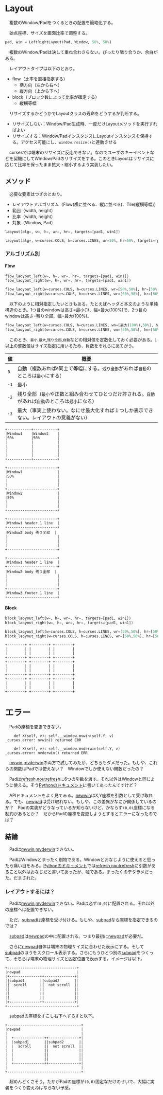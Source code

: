 # Layout

　複数のWindow/Padをつくるときの配置を簡略化する。

　始点座標、サイズを画面比率で調整する。

```python
pad, win = LeftRightLayout(Pad, Window, 50%, 50%)
```

　複数のWindow/Padは決して重ね合わさらない。ぴったり隣り合うか、余白がある。

　レイアウトタイプは以下のとおり。

* flow（比率を直接指定する）
	* 横方向（左から右へ）
	* 縦方向（上から下へ）
* block（ブロック数によって比率が確定する）
	* 縦横等幅

　リサイズするかどうかでLayoutクラスの寿命をどうするか判断する。

* リサイズしない：Window/Pad生成時、一度だけLayoutメソッドを実行すればよい
* リサイズする：Window/PadインスタンスにLayoutインスタンスを保持する。アクセス可能にし、`window.resize()`と連動させる

　cursesでは端末のリサイズに反応できない。なのでユーザのキーイベントなどを契機にしてWindow/Padのリサイズをする。このときLayoutはリサイズに応じて比率を保ったまま拡大・縮小するよう実装したい。

## メソッド

　必要な要素はつぎのとおり。

* レイアウトアルゴリズム（Flow(横に並べる、縦に並べる)、Tile(縦横等幅)）
* 範囲（width, height）
* 比率（width, height）
* 対象（Window, Pad）

```python
laoyout(alg=, w=, h=, wr=, hr=, targets=[pad1, win1])
```
```python
laoyout(alg=, w=curses.COLS, h=curses.LINES, wr=50%, hr=50%, targets=[pad1, win1])
```

### アルゴリズム別

#### Flow

```python
flow_laoyout_left(w=, h=, wr=, hr=, targets=[pad1, win1])
flow_laoyout_right(w=, h=, wr=, hr=, targets=[pad1, win1])
```
```python
flow_laoyout_left(w=curses.COLS, h=curses.LINES, wr=[50%,50%], hr=[50%,50%], targets=[pad1, win1])
flow_laoyout_right(w=curses.COLS, h=curses.LINES, wr=[50%,50%], hr=[50%,50%], targets=[pad1, win1])
```

　以下のように相対指定したいときもある。たとえばヘッダと本文のような単純構造のとき。1つ目のwindowは高さ=最小(1)、幅=最大(100%)で、2つ目のwindowは高さ=残り全部、幅=最大(100%)。

```python
flow_laoyout_left(w=curses.COLS, h=curses.LINES, wn=[最大(100%),50%], hn=[最小(1),50%], targets=[pad1, win1])
flow_laoyout_right(w=curses.COLS, h=curses.LINES, wn=[50%,50%], hn=[50%,50%], targets=[pad1, win1])
```

　このとき、`最小`,`最大`,`残り全部`,`自動`などの相対値を定数化しておく必要がある。`1`以上の整数値はサイズ指定に用いるため、負数をそれらにあてがう。

値|概要
--|----
`0`|自動（複数あれば`0`同士で等幅にする。`残り全部`があれば`自動`のところは`最小`にする）
`-1`|最小
`-2`|残り全部（`最小`や正数と組み合わせてひとつだけ許される。`自動`があれば`自動`のところは`最小`になる）
`-3`|最大（事実上使わない。なにせ最大化すれば１つしか表示できない。レイアウトの意義がない）

```
+-----------+-----------+
|Window1    |Window2    |
|50%        |50%        |
|           |           |
|           |           |
|           |           |
|           |           |
+-----------+-----------+
```

```
+-----------------------+
|Window1                |
|50%                    |
|                       |
|                       |
+-----------------------+
|Window2                |
|50%                    |
|                       |
|                       |
+-----------------------+
```

```
+-----------------------+
|Window1 header 1 line  |
+-----------------------+
|Window2 body 残り全部  |
|                       |
|                       |
|                       |
+-----------------------+
```

```
+-----------------------+
|Window1 header 1 line  |
+-----------------------+
|Window2 body 残り全部  |
|                       |
|                       |
|                       |
+-----------------------+
|Window3 footer 1 line  |
+-----------------------+
```

#### Block

```python
block_laoyout_left(w=, h=, wr=, hr=, targets=[pad1, win1])
block_laoyout_right(w=, h=, wr=, hr=, targets=[pad1, win1])
```
```python
block_laoyout_left(w=curses.COLS, h=curses.LINES, wr=[50%,50%], hr=[50%,50%], targets=[pad1, win1])
block_laoyout_right(w=curses.COLS, h=curses.LINES, wr=[50%,50%], hr=[50%,50%], targets=[pad1, win1])
```

```
+--------+ +--------+ +--------+
|        | |        | |        |
|        | |        | |        |
+--------+ +--------+ +--------+
+--------+ +--------+ +--------+
|        | |        | |        |
|        | |        | |        |
+--------+ +--------+ +--------+
+--------+ +--------+ +--------+
|        | |        | |        |
|        | |        | |        |
+--------+ +--------+ +--------+
```

# エラー

　Padの座標を変更できない。

```
    def X(self, v): self.__window.mvwin(self.Y, v)
_curses.error: mvwin() returned ERR
```
```
    def X(self, v): self.__window.mvderwin(self.Y, v)
_curses.error: mvderwin() returned ERR
```

　[mvwin][],[mvderwin][]の両方で試してみたが、どちらもダメだった。もしや、これらの関数はPadでは使えない？　Windowでしか使えない関数だったの？

　Padは[refresh][],[noutrefresh][]に6つの引数を渡す。それ以外はWindowと同じように使える。そう[Pythonのドキュメント](https://docs.python.org/ja/3/howto/curses.html#windows-and-pads)に書いてあったんですけど？

　APIドキュメントをよく見てみる。[newwin][]はX,Y座標を引数として受け取れる。でも、[newpad][]は受け取れない。もしや、この差異がなにか関係しているのか？　Padの実装がどうなっているか知らないけど、かならず`(0,0)`座標になる制約があるとか？　だからPadの座標を変更しようとするとエラーになったのでは？

[newpad]:https://docs.python.org/ja/3/library/curses.html#curses.newpad
[newwin]:https://docs.python.org/ja/3/library/curses.html#curses.newwin
[mvwin]:https://docs.python.org/ja/3/library/curses.html#curses.window.mvwin
[mvderwin]:https://docs.python.org/ja/3/library/curses.html#curses.window.mvderwin
[refresh]:https://docs.python.org/ja/3/library/curses.html#curses.window.refresh
[noutrefresh]:https://docs.python.org/ja/3/library/curses.html#curses.window.noutrefresh

## 結論

　Padは[mvwin][],[mvderwin][]できない。

　PadはWindowとまったく別物である。Windowとおなじように使えると思ったら痛い目をみる。[Pythonのドキュメント](https://docs.python.org/ja/3/howto/curses.html#windows-and-pads)では[refresh][],[noutrefresh][]に引数があること以外はおなじだと書いてあったが、嘘である。まったくのデタラメだった。だまされた。

### レイアウトするには？

　Padは[mvwin][],[mvderwin][]できない。Padは必ず`(0,0)`に配置される。それ以外の座標へは配置できない。

　ただ、[subpad][]は座標を受け付ける。もしや、[subpad][]なら座標を指定できるのでは？

[subpad]:https://docs.python.org/ja/3/library/curses.html#curses.window.subpad

　[subpad][]は[newpad][]の中に配置される。つまり最初に[newpad][]が必要だ。

　さらに[newpad][]自体は端末の物理サイズに合わせた表示にする。そして[subpad][]のほうをスクロール表示する。さらにもうひとつ別の[subpad][]をつくって、そちらは端末の物理サイズと固定位置で表示する。イメージは以下。

```
+--------------------------------+
|newpad                          |
|+--------------++--------------+|
||subpad1       ||subpad2       ||
||  scroll      ||  not scroll  ||
||              ||              ||
||              ||              ||
||              ||              ||
|+--------------++--------------+|
+--------------------------------+
```

　[subpad][]の座標をすこし右下へずらすと以下。

```
+----------------------------------+
|newpad                            |
|                                  |
|  +--------------++--------------+|
|  |subpad1       ||subpad2       ||
|  |  scroll      ||  not scroll  ||
|  |              ||              ||
|  |              ||              ||
|  |              ||              ||
|  +--------------++--------------+|
|                                  |
+----------------------------------+
```

　超めんどくさそう。たかがPadの座標が`(0,0)`固定なだけのせいで、大幅に実装をつくり変えねばならない予感。

